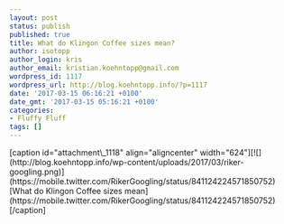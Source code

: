 ```yaml
---
layout: post
status: publish
published: true
title: What do Klingon Coffee sizes mean?
author: isotopp
author_login: kris
author_email: kristian.koehntopp@gmail.com
wordpress_id: 1117
wordpress_url: http://blog.koehntopp.info/?p=1117
date: '2017-03-15 06:16:21 +0100'
date_gmt: '2017-03-15 05:16:21 +0100'
categories:
- Fluffy Fluff
tags: []
---
```

<p>[caption id="attachment\_1118" align="aligncenter" width="624"][![](http://blog.koehntopp.info/wp-content/uploads/2017/03/riker-googling.png)](https://mobile.twitter.com/RikerGoogling/status/841124224571850752) [What do Klingon Coffee sizes mean](https://mobile.twitter.com/RikerGoogling/status/841124224571850752)[/caption]</p>
